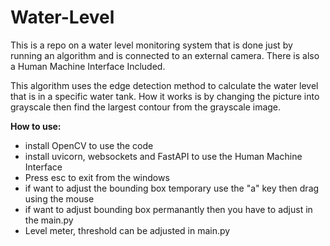 # Water-Level
This is a repo on a water level monitoring system that is done just by running an algorithm and is connected to an external camera. There is also a Human Machine Interface Included.

This algorithm uses the edge detection method to calculate the water level that is in a specific water tank. How it works is by changing the picture into grayscale then find the largest contour from the grayscale image.

 **How to use:** 

- install OpenCV to use the code
- install uvicorn, websockets and FastAPI to use the Human Machine Interface
- Press esc to exit from the windows
- if want to adjust the bounding box temporary use the "a" key then drag using the mouse
- if want to adjust bounding box permanantly then you have to adjust in the main.py
- Level meter, threshold can be adjusted in main.py
